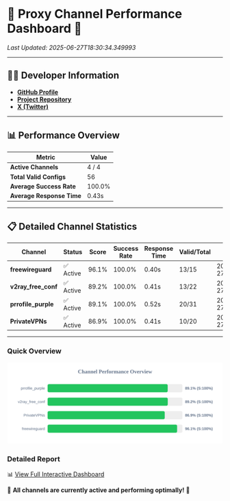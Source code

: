 # 🌟 Proxy Channel Performance Dashboard 🌟

_Last Updated: 2025-06-27T18:30:34.349993_

---

## 👩‍💻 Developer Information

- **[GitHub Profile](https://github.com/4n0nymou3)**  
- **[Project Repository](https://github.com/4n0nymou3/multi-proxy-config-fetcher)**  
- **[X (Twitter)](https://x.com/4n0nymou3)**  

---

## 📊 Performance Overview

| Metric                | Value       |
|-----------------------|-------------|
| **Active Channels**   | 4 / 4       |
| **Total Valid Configs** | 56          |
| **Average Success Rate** | 100.0%      |
| **Average Response Time** | 0.43s       |

---

## 📋 Detailed Channel Statistics

| Channel          | Status     | Score  | Success Rate | Response Time | Valid/Total | Last Success               |
|------------------|------------|--------|--------------|---------------|-------------|----------------------------|
| **freewireguard**  | ✅ Active  | 96.1%  | 100.0% | 0.40s         | 13/15       | 2025-06-27T18:30:34.348299 |
| **v2ray_free_conf**  | ✅ Active  | 89.2%  | 100.0% | 0.41s         | 13/22       | 2025-06-27T18:30:33.480899 |
| **prrofile_purple**  | ✅ Active  | 89.1%  | 100.0% | 0.52s         | 20/31       | 2025-06-27T18:30:32.975679 |
| **PrivateVPNs**  | ✅ Active  | 86.9%  | 100.0% | 0.41s         | 10/20       | 2025-06-27T18:30:33.918158 |

---

### Quick Overview
<div align="center">
  <a href="https://raw.githubusercontent.com/nullluser/NullRepo/refs/heads/main/assets/channel_stats_chart.svg">
    <img src="https://raw.githubusercontent.com/nullluser/NullRepo/refs/heads/main/assets/channel_stats_chart.svg" alt="Source Performance Statistics" width="800">
  </a>
</div>

### Detailed Report
📊 [View Full Interactive Dashboard](https://htmlpreview.github.io/?https://github.com/nullluser/NullRepo/blob/main/assets/performance_report.html)

🎉 **All channels are currently active and performing optimally!** 🎉
